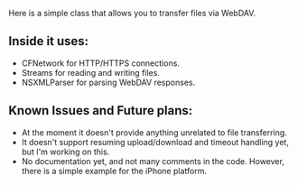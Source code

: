<p>Here is a simple class that allows you to transfer files via WebDAV.</p>
<h2>Inside it uses:</h2>
<ul>
<li>CFNetwork for HTTP/HTTPS connections.</li>
<li>Streams for reading and writing files.</li>
<li>NSXMLParser for parsing WebDAV responses.</li>
</ul>

<h2>Known Issues and Future plans:</h2>
<ul>
<li>At the moment it doesn't provide anything unrelated to file transferring.</li>
<li>It doesn't support resuming upload/download and timeout handling yet, but I'm working on this.</li>
<li>No documentation yet, and not many comments in the code. However, there is a simple example for the iPhone platform.</li>
</ul>